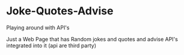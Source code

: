# Joke-Quotes-Advise
Playing around with API's

Just a Web Page that has Random jokes and quotes and advise API's integrated into it
(api are third party)
